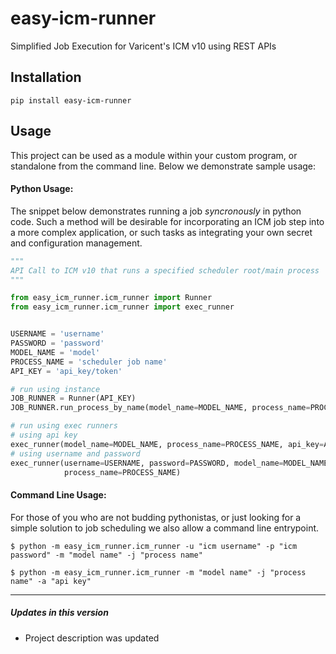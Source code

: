 # easy-icm-runner
Simplified Job Execution for Varicent's ICM v10 using REST APIs

## Installation
```
pip install easy-icm-runner
```

## Usage
This project can be used as a module within your custom program, or standalone from the command line.  Below we demonstrate sample usage:

#### Python Usage:

The snippet below demonstrates running a job _syncronously_ in python code.  Such a method will be desirable for incorporating an ICM job step into a more complex application, or such tasks as integrating your own secret and configuration management.
```python
"""
API Call to ICM v10 that runs a specified scheduler root/main process
"""

from easy_icm_runner.icm_runner import Runner
from easy_icm_runner.icm_runner import exec_runner


USERNAME = 'username'
PASSWORD = 'password'
MODEL_NAME = 'model'
PROCESS_NAME = 'scheduler job name'
API_KEY = 'api_key/token'

# run using instance
JOB_RUNNER = Runner(API_KEY)
JOB_RUNNER.run_process_by_name(model_name=MODEL_NAME, process_name=PROCESS_NAME)

# run using exec runners
# using api key
exec_runner(model_name=MODEL_NAME, process_name=PROCESS_NAME, api_key=API_KEY)
# using username and password
exec_runner(username=USERNAME, password=PASSWORD, model_name=MODEL_NAME,
            process_name=PROCESS_NAME)

```

#### Command Line Usage:
For those of you who are not budding pythonistas, or just looking for a simple solution to job scheduling we also allow a command line entrypoint.
```text
$ python -m easy_icm_runner.icm_runner -u "icm username" -p "icm password" -m "model name" -j "process name"
```
```text
$ python -m easy_icm_runner.icm_runner -m "model name" -j "process name" -a "api key"
```

------------
##### Updates in this version
- Project description was updated
